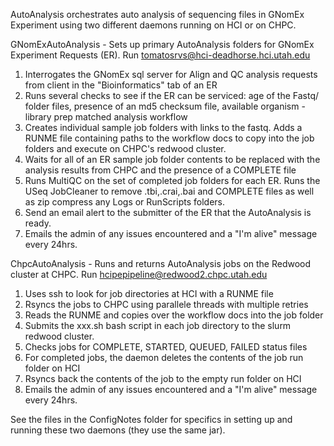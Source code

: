 AutoAnalysis orchestrates auto analysis of sequencing files in GNomEx Experiment using two different daemons running on HCI or on CHPC.

GNomExAutoAnalysis - Sets up primary AutoAnalysis folders for GNomEx Experiment Requests (ER). Run tomatosrvs@hci-deadhorse.hci.utah.edu
1) Interrogates the GNomEx sql server for Align and QC analysis requests from client in the "Bioinformatics" tab of an ER
2) Runs several checks to see if the ER can be serviced: age of the Fastq/ folder files, presence of an md5 checksum file, available organism - library prep matched analysis workflow
3) Creates individual sample job folders with links to the fastq. Adds a RUNME file containing paths to the workflow docs to copy into the job folders and execute on CHPC's redwood cluster.
4) Waits for all of an ER sample job folder contents to be replaced with the analysis results from CHPC and the presence of a COMPLETE file
5) Runs MultiQC on the set of completed job folders for each ER. Runs the USeq JobCleaner to remove .tbi,.crai,.bai and COMPLETE files as well as zip compress any Logs or RunScripts folders. 
6) Send an email alert to the submitter of the ER that the AutoAnalysis is ready.
7) Emails the admin of any issues encountered and a "I'm alive" message every 24hrs.

ChpcAutoAnalysis - Runs and returns AutoAnalysis jobs on the Redwood cluster at CHPC. Run hcipepipeline@redwood2.chpc.utah.edu
1)  Uses ssh to look for job directories at HCI with a RUNME file
2)  Rsyncs the jobs to CHPC using parallele threads with multiple retries
3)  Reads the RUNME and copies over the workflow docs into the job folder
4)  Submits the xxx.sh bash script in each job directory to the slurm redwood cluster.
5)  Checks jobs for COMPLETE, STARTED, QUEUED, FAILED status files
6)  For completed jobs, the daemon deletes the contents of the job run folder on HCI
7)  Rsyncs back the contents of the job to the empty run folder on HCI
8)  Emails the admin of any issues encountered and a "I'm alive" message every 24hrs.

See the files in the ConfigNotes folder for specifics in setting up and running these two daemons (they use the same jar).


